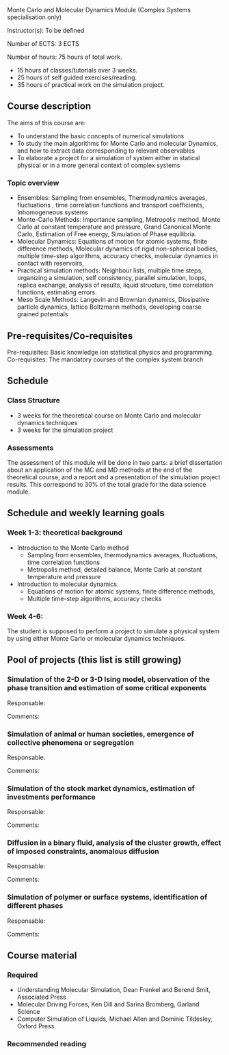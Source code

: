 Monte Carlo and Molecular Dynamics Module (Complex Systems specialisation only)

Instructor(s): To be defined

Number of ECTS: 3 ECTS

Number of hours: 75 hours of total work.

- 15 hours of classes/tutorials over 3 weeks. 
- 25 hours of self guided exercises/reading.
- 35 hours of practical work on the simulation project. 

## Course description
The aims of this course are:
* To understand the basic concepts of numerical simulations
* To study the main algorithms for Monte Carlo and molecular Dynamics, and how to extract data corresponding to relevant observables
* To elaborate a project for a simulation of system either in statical physical or in a more general context of complex systems
  
### Topic overview

* Ensembles: Sampling from ensembles, Thermodynamics averages, fluctuations ,
time correlation functions and transport coefficients, Inhomogeneous systems
* Monte-Carlo Methods: Importance sampling, Metropolis method, Monte Carlo at constant temperature and pressure, 
Grand Canonical Monte Carlo, Estimation of Free energy, Simulation of Phase equilibria.
* Molecular Dynamics: Equations of motion for atomic systems, finite difference methods, Molecular dynamics of rigid non-spherical bodies, 
multiple time-step algorithms, accuracy checks, molecular dynamics in contact with reservoirs,
* Practical simulation methods: Neighbour lists, multiple time steps, organizing a simulation, self consistency, 
parallel simulation, loops, replica exchange, analysis of results, liquid structure, 
time correlation functions, estimating errors.
* Meso Scale Methods: Langevin and Brownian dynamics, Dissipative particle dynamics, lattice Boltzmann methods, 
developing coarse grained potentials

## Pre-requisites/Co-requisites

Pre-requisites: Basic knowledge ion statistical physics and programming. 
Co-requisites: The mandatory courses of the complex system branch

## Schedule

### Class Structure
* 3 weeks for the theoretical course on Monte Carlo and molecular dynamics techniques 
* 3 weeks for the simulation project

### Assessments
The assessment of this module will be done in two parts: a brief dissertation about an application of the MC and MD methods at the end of the theoretical course, and a report and a presentation of the simulation project results. 
This correspond to 30% of the total grade for the data science module.

## Schedule and weekly learning goals

### Week 1-3: theoretical background

* Introduction to the Monte Carlo method
  * Sampling from ensembles, thermodynamics averages, fluctuations, time correlation functions
  * Metropolis method, detailed balance, Monte Carlo at constant temperature and pressure
* Introduction to molecular dynamics
  * Equations of motion for atomic systems, finite difference methods, 
  * Multiple time-step algorithms, accuracy checks

### Week 4-6: 

The student is supposed to perform a project to simulate a physical system by using either Monte Carlo or molecular dynamics techniques. 

## Pool of projects (this list is still growing)

### Simulation of the 2-D or 3-D Ising model, observation of the phase transition and estimation of some critical exponents

Responsable:

Comments:

### Simulation of animal or human societies, emergence of collective phenomena or segregation

Responsable:

Comments:

### Simulation of the stock market dynamics, estimation of investments performance

Responsable:

Comments:

### Diffusion in a binary fluid, analysis of the cluster growth, effect of imposed constraints, anomalous diffusion 

Responsable:

Comments:

### Simulation of polymer or surface systems, identification of different phases

Responsable:

Comments:

## Course material

### Required

* Understanding Molecular Simulation, Dean Frenkel and Berend Smit, Associated Press
* Molecular Driving Forces, Ken Dill and Sarina Bromberg, Garland Science
* Computer Simulation of Liquids, Michael Allen and Dominic Tildesley, Oxford Press.

### Recommended reading




